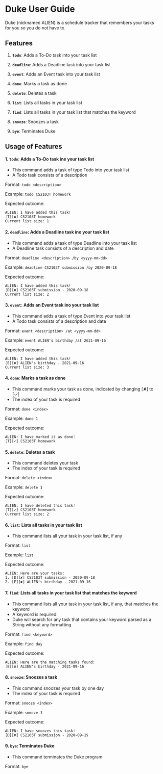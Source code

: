 # Duke User Guide

Duke (nicknamed ALIEN) is a schedule tracker that remembers your tasks for you so you do not have to.

## Features 

1. **`todo`**: Adds a To-Do task into your task list

1. **`deadline`**: Adds a Deadline task into your task list

1. **`event`**: Adds an Event task into your task list

1. **`done`**: Marks a task as done

1. **`delete`**: Deletes a task

1. **`list`**: Lists all tasks in your task list

1. **`find`**: Lists all tasks in your task list that matches the keyword

1. **`snooze`**: Snoozes a task

1. **`bye`**: Terminates Duke

## Usage of Features

#### 1. **`todo`**: Adds a To-Do task ino your task list

- This command adds a task of type Todo into your task list
- A Todo task consists of a description

Format: `todo <description>`

Example: `todo CS2103T homework`

Expected outcome:
```
ALIEN: I have added this task!
[T][✘] CS2103T homework
Current list size: 1
```

#### 2. **`deadline`**: Adds a Deadline task ino your task list

- This command adds a task of type Deadline into your task list
- A Deadline task consists of a description and date

Format: `deadline <description> /by <yyyy-mm-dd>`

Example: `deadline CS2103T submission /by 2020-09-18`

Expected outcome:
```
ALIEN: I have added this task!
[D][✘] CS2103T submission - 2020-09-18
Current list size: 2
```

#### 3. **`event`**: Adds an Event task ino your task list

- This command adds a task of type Event into your task list
- A Todo task consists of a description and date

Format: `event <description> /at <yyyy-mm-dd>`

Example: `event ALIEN's birthday /at 2021-09-16`

Expected outcome:
```
ALIEN: I have added this task!
[E][✘] ALIEN's birthday - 2021-09-16
Current list size: 3
```

#### 4. **`done`**: Marks a task as done

- This command marks your task as done, indicated by changing [✘] to [✓]
- The index of your task is required

Format: `done <index>`

Example: `done 1`

Expected outcome:
```
ALIEN: I have marked it as done!
[T][✓] CS2103T homework
```

#### 5. **`delete`**: Deletes a task

- This command deletes your task
- The index of your task is required

Format: `delete <index>`

Example: `delete 1`

Expected outcome:
```
ALIEN: I have deleted this task!
[T][✓] CS2103T homework
Current list size: 2
```

#### 6. **`list`**: Lists all tasks in your task list

- This command lists all your task in your task list, if any

Format: `list`

Example: `list`

Expected outcome:
```
ALIEN: Here are your tasks:
1. [D][✘] CS2103T submission - 2020-09-18
2. [E][✘] ALIEN's birthday - 2021-09-16
```

#### 7. **`find`**: Lists all tasks in your task list that matches the keyword

- This command lists all your task in your task list, if any, that matches the keyword
- A keyword is required
- Duke will search for any task that contains your keyword parsed as a String without any formatting

Format: `find <keyword>`

Example: `find day`

Expected outcome:
```
ALIEN: Here are the matching tasks found:
[E][✘] ALIEN's birthday - 2021-09-16
```

#### 8. **`snooze`**: Snoozes a task

- This command snoozes your task by one day
- The index of your task is required

Format: `snooze <index>`

Example: `snooze 1`

Expected outcome:
```
ALIEN: I have snoozes this task!
[D][✘] CS2103T submission - 2020-09-19
```

#### 9. **`bye`**: Terminates Duke

- This command terminates the Duke program

Format: `bye`
